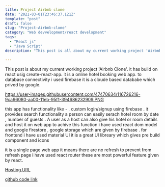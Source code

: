 ```yaml
---
title: Project Airbnb clone
date: "2021-03-01T23:46:37.121Z"
template: "post"
draft: false
slug: "Project-Airbnb-clone"
category: "Web devvelopment/react development"
tags:
  - "React js"
  - "Java Script"
description: "This post is all about my current working project 'Airbnb Clone'. it has build on react usig create-react-app. it is a online hotel/room booking web app.  "

---
```


This post is about my current working project 'Airbnb Clone'. it has build on react usig create-react-app. it is a online hotel booking web app. to database connectivity i used firebase it is a cloude based datababe which prived by google.

https://user-images.githubusercontent.com/47470634/116726216-9ca96080-aa00-11eb-95f1-394686232909.PNG

this app has functionality like - 
. custom login/signup using firebase 
. it provides search functionality a person can easily serach hotel room by date , number of guests
. A user as a host can also give his hotel or room details and host it on web app to achive this       function i have used react dom model and google firestore , google storage which are given by firebase
. for frontend i have used material UI it is a great UI libreary which gives pre build component and icons 

it is a single page web app it means there are no refresh to prevent from refresh page i have used react router these are most powerful feature given by react.

 <a href="https://airbnb-colne.web.app/" target="_blank">Hosting URL</a>
 
  <a href="https://github.com/vinaysolanki535/airbnbClone" target="_blank">github code link</a>
